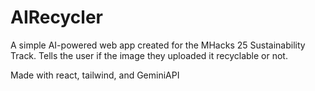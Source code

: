 # AIRecycler
A simple AI-powered web app created for the MHacks 25 Sustainability Track. Tells the user if the image they uploaded it recyclable or not.

Made with react, tailwind, and GeminiAPI
